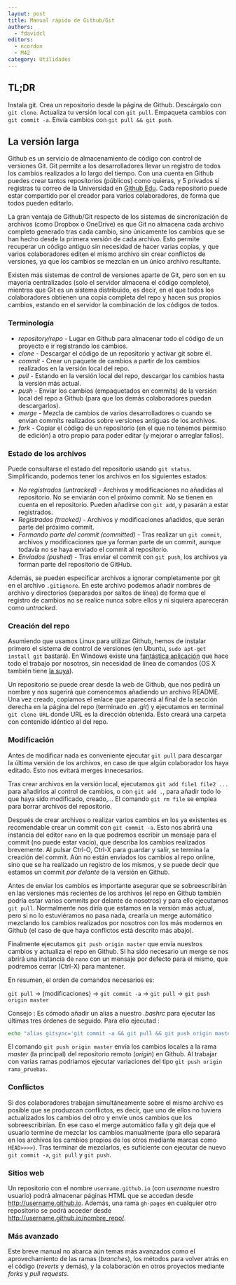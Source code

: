 ```yaml
---
layout: post
title: Manual rápido de Github/Git
authors:
  - fdavidcl
editors:
  - ncordon
  - M42
category: Utilidades
---
```


## TL;DR
Instala git. Crea un repositorio desde la página de Github. Descárgalo con `git clone`. Actualiza tu versión local con `git pull`. Empaqueta cambios con `git commit -a`. Envía cambios con `git pull && git push`.

<!--more-->

## La versión larga

Github es un servicio de almacenamiento de código con control de versiones Git. Git permite a los desarrolladores llevar un registro de todos los cambios realizados a lo largo del tiempo. Con una cuenta en Github puedes crear tantos repositorios (públicos) como quieras, y 5 privados si registras tu correo de la Universidad en [Github Edu](http://edu.github.com). Cada repositorio puede estar compartido por el creador para varios colaboradores, de forma que todos pueden editarlo.

La gran ventaja de Github/Git respecto de los sistemas de sincronización de archivos (como Dropbox o OneDrive) es que Git no almacena cada archivo completo generado tras cada cambio, sino únicamente los cambios que se han hecho desde la primera versión de cada archivo. Esto permite recuperar un código antiguo sin necesidad de hacer varias copias, y que varios colaboradores editen el mismo archivo sin crear conflictos de versiones, ya que los cambios se mezclan en un único archivo resultante.

Existen más sistemas de control de versiones aparte de Git, pero son en su mayoría centralizados (solo el servidor almacena el código completo), mientras que Git es un sistema distribuido, es decir, en el que todos los colaboradores obtienen una copia completa del repo y hacen sus propios cambios, estando en el servidor la combinación de los códigos de todos.

### Terminología
 - *repository/repo* - Lugar en Github para almacenar todo el código de un proyecto e ir registrando los cambios.  
 - *clone* - Descargar el código de un repositorio y activar git sobre él.  
 - *commit* - Crear un paquete de cambios a partir de los cambios realizados en la versión local del repo.
 - *pull* - Estando en la versión local del repo, descargar los cambios hasta la versión más actual.
 - *push* - Enviar los cambios (empaquetados en commits) de la versión local del repo a Github (para que los demás colaboradores puedan descargarlos).
 - *merge* - Mezcla de cambios de varios desarrolladores o cuando se envian commits realizados sobre versiones antiguas de los archivos.
 - *fork* - Copiar el código de un repositorio (en el que no tenemos permiso de edición) a otro propio para poder editar (y mejorar o arreglar fallos).

### Estado de los archivos  
Puede consultarse el estado del repositorio usando `git status`. Simplificando, podemos tener los archivos en los siguientes estados:  

 - *No registrados (untracked)* - Archivos y modificaciones no añadidas al repositorio. No se enviarán con el próximo commit.  No se tienen en cuenta en el repositorio. Pueden añadirse con `git add`, y pasarán a estar registrados.
 - *Registrados (tracked)* - Archivos y modificaciones añadidos, que serán parte del próximo commit.
 - *Formando parte del commit (committed)* - Tras realizar un `git commit`, archivos y modificaciones que ya forman parte de un commit, aunque todavía no se haya enviado el commit al repositorio.
 - *Enviados (pushed)* - Tras enviar el commit con `git push`, los archivos ya forman parte del repositorio de GitHub.  

Además, se pueden especificar archivos a ignorar completamente por git en el archivo `.gitignore`. En este archivo 
podemos añadir nombres de archivo y directorios (separados por saltos de línea) de forma que el registro de cambios 
no se realice nunca sobre ellos y ni siquiera aparecerán como *untracked*.

### Creación del repo
Asumiendo que usamos Linux para utilizar Github, hemos de instalar primero el sistema de control de versiones (en
 Ubuntu, `sudo apt-get install git` bastará). En Windows existe una [fantástica aplicación](http://windows.github.com) 
que hace todo el trabajo por nosotros, sin necesidad de línea de comandos (OS X también tiene [la suya](http://mac.github.com/)).

Un repositorio se puede crear desde la web de Github, que nos pedirá un nombre y nos sugerirá que comencemos añadiendo
 un archivo README. Una vez creado, copiamos el enlace que aparecerá al final de la sección derecha en la página del 
repo (terminado en *.git*) y ejecutamos en terminal `git clone URL` donde URL es la dirección obtenida. Esto creará 
una carpeta con contenido idéntico al del repo.

### Modificación
Antes de modificar nada es conveniente ejecutar `git pull` para descargar la última versión de los archivos, en caso 
de que algún colaborador los haya editado. Esto nos evitará merges innecesarios.

Tras crear archivos en la versión local, ejecutamos `git add file1 file2 ...` para añadirlos al control de cambios, 
o con `git add .`, para añadir todo lo que haya sido modificado, creado,... El comando `git rm file` se emplea para 
borrar archivos del repositorio.

Después de crear archivos o realizar varios cambios en los ya existentes es recomendable crear un commit con `git commit -a`. Esto nos abrirá una instancia del editor `nano` en la que podremos escribir un mensaje para el commit (no puede estar vacío), que describa los cambios realizados brevemente. Al pulsar Ctrl-O, Ctrl-X para guardar y salir, se termina la creación del commit. Aún no están enviados los cambios al repo online, sino que se ha realizado un registro de los mismos, y se puede decir que estamos un commit *por delante* de la versión en Github.

Antes de enviar los cambios es importante asegurar que se sobreescribirán en las versiones más recientes de los archivos (el repo en Github también podría estar varios commits por delante de nosotros) y para ello ejecutamos `git pull`. Normalmente nos diría que estamos en la versión más actual, pero si no lo estuviéramos no pasa nada, crearía un merge automático mezclando los cambios realizados por nosotros con los más modernos en Github (el caso de que haya conflictos está descrito más abajo).

Finalmente ejecutamos `git push origin master` que envía nuestros cambios y actualiza el repo en Github. Si ha sido necesario un merge se nos abrirá una instancia de `nano` con un mensaje por defecto para el mismo, que podremos cerrar (Ctrl-X) para mantener.

En resumen, el orden de comandos necesarios es:

 `git pull` -> (modificaciones) -> `git commit -a` -> `git pull` -> `git push origin master`

Consejo
: Es cómodo añadir un alias a nuestro *.bashrc* para ejecutar las últimas tres órdenes de seguido. Para ello ejecutad
: 
~~~sh
echo "alias gitsync='git commit -a && git pull && git push origin master'" >> ~/.bashrc
~~~

El comando `git push origin master` envía los cambios locales a la rama *master* (la principal) del repositorio remoto (*origin*) en Github. Al trabajar con varias ramas podríamos ejecutar variaciones del tipo `git push origin rama_pruebas`.

### Conflictos
Si dos colaboradores trabajan simultáneamente sobre el mismo archivo es posible que se produzcan conflictos, es decir, que uno de ellos no tuviera actualizados los cambios del otro y envíe unos cambios que los sobreescribirían. En ese caso el merge automático falla y git deja que el usuario termine de mezclar los cambios manualmente (para ello separará en los archivos los cambios propios de los otros mediante marcas como `HEAD>>>>`). Tras terminar de mezclarlos, es suficiente con ejecutar de nuevo `git commit -a`, `git pull` y `git push`.

### Sitios web
Un repositorio con el nombre `username.github.io` (con *username* nuestro usuario) podrá almacenar páginas HTML que se accedan desde http://username.github.io. Además, una rama `gh-pages` en cualquier otro repositorio se podrá acceder desde http://username.github.io/nombre_repo/.

### Más avanzado
Este breve manual no abarca aún temas más avanzados como el aprovechamiento de las ramas (*branches*), los métodos para volver atrás en el código (*reverts* y demás), y la colaboración en otros proyectos mediante *forks* y *pull requests*.
